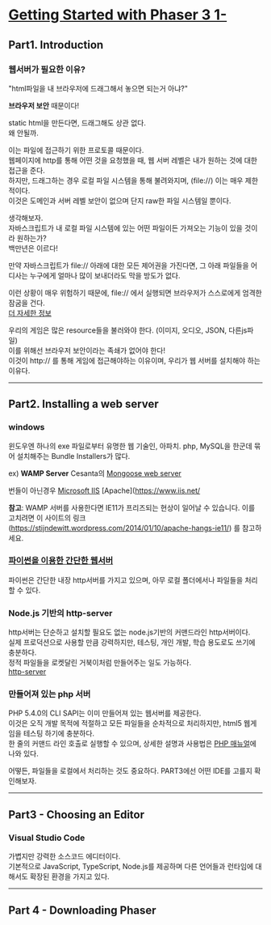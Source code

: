 # [Getting Started with Phaser 3 1-](https://phaser.io/tutorials/getting-started-phaser3/index)

## Part1. Introduction

### 웹서버가 필요한 이유?

"html파일을 내 브라우저에 드래그해서 놓으면 되는거 아냐?"  

**브라우저 보안** 때문이다!  

static html을 만든다면, 드래그해도 상관 없다.  
왜 안될까.  

이는 파일에 접근하기 위한 프로토콜 때문이다.  
웹페이지에 http를 통해 어떤 것을 요청했을 때, 웹 서버 레벨은 내가 원하는 것에 대한 접근을 준다.  
하지만, 드래그하는 경우 로컬 파일 시스템을 통해 불려와지며, (file://) 이는 매우 제한적이다.  
이것은 도메인과 서버 레벨 보안이 없으며 단지 raw한 파일 시스템일 뿐이다.  

생각해보자.  
자바스크립트가 내 로컬 파일 시스템에 있는 어떤 파일이든 가져오는 기능이 있을 것이라 원하는가?  
백만년은 이르다!  

만약 자바스크립트가 file:// 아래에 대한 모든 제어권을 가진다면, 그 아래 파일들을 어디사는 누구에게 얼마나 많이 보내더라도 막을 방도가 없다.  

이런 상황이 매우 위험하기 때문에, file:// 에서 실행되면 브라우저가 스스로에게 엄격한 잠굼을 건다.  
[더 자세한 정보](https://blog.chromium.org/2008/12/security-in-depth-local-web-pages.html)

우리의 게임은 많은 resource들을 불러와야 한다. (이미지, 오디오, JSON, 다른js파일)  
이를 위해선 브라우저 보안이라는 족쇄가 없어야 한다!  
이것이 http:// 를 통해 게임에 접근해야하는 이유이며, 우리가 웹 서버를 설치해야 하는 이유다.

---

## Part2. Installing a web server

### windows

윈도우엔 하나의 exe 파일로부터 유명한 웹 기술인, 아파치. php, MySQL을 한군데 묶어 설치해주는 Bundle Installers가 많다.

ex)
**WAMP Server**
Cesanta의 [Mongoose web server](https://cesanta.com)

번들이 아닌경우
[Microsoft IIS](https://www.iis.net/)
[Apache](https://www.iis.net/

**참고**: WAMP 서버를 사용한다면 IE11가 프리즈되는 현상이 일어날 수 있습니다. 이를 고치려면 이 사이트의 링크 (https://stijndewitt.wordpress.com/2014/01/10/apache-hangs-ie11/) 를 참고하세요. 

### [파이썬을 이용한 간단한 웹서버](https://www.linuxjournal.com/content/tech-tip-really-simple-http-server-python)

파이썬은 간단한 내장 http서버를 가지고 있으며, 아무 로컬 폴더에서나 파일들을 처리할 수 있다.  

### Node.js 기반의 http-server

http서버는 단순하고 설치할 필요도 없는 node.js기반의 커맨드라인 http서버이다.  
실제 프로덕션으로 사용할 만큼 강력하지만, 테스팅, 개인 개발, 학습 용도로도 쓰기에 충분하다.  
정적 파일들을 로켓달린 거북이처럼 만들어주는 일도 가능하다.  
[http-server](https://npmjs.org/package/http-server)

### 만들어져 있는 php 서버

PHP 5.4.0의 CLI SAPI는 이미 만들어져 있는 웹서버를 제공한다.  
이것은 오직 개발 목적에 적절하고 모든 파일들을 순차적으로 처리하지만, html5 웹게임을 테스팅 하기에 충분하다.  
한 줄의 커맨드 라인 호출로 실행할 수 있으며, 상세한 설명과 사용법은 [PHP 매뉴얼](https://npmjs.org/package/http-server)에 나와 있다.  

어떻든, 파일들을 로컬에서 처리하는 것도 중요하다. PART3에선 어떤 IDE를 고를지 확인해보자.  

---

## Part3 - Choosing an Editor

### Visual Studio Code
가볍지만 강력한 소스코드 에디터이다.  
기본적으로 JavaScript, TypeScript, Node.js를 제공하며 다른 언어들과 런타임에 대해서도 확장된 환경을 가지고 있다.  


---

## Part 4 - Downloading Phaser
